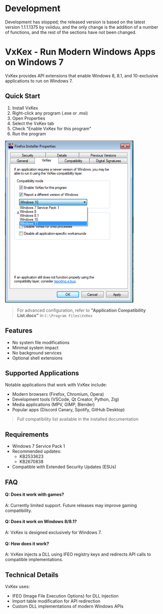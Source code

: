 # Development
Development has stopped; the released version is based on the latest version 1.1.1.1375 by vxiiduu, and the only change is the addition of a number of functions, and the rest of the sections have not been changed.
<!--Please report issues to speed up the development process and any pull requests are welcome. To make a pull request, first create a conversation to be given access to the private repository.-->

# VxKex - Run Modern Windows Apps on Windows 7

VxKex provides API extensions that enable Windows 8, 8.1, and 10-exclusive applications to run on Windows 7.

## Quick Start

1. Install VxKex
2. Right-click any program (.exe or .msi)
3. Open Properties
4. Select the VxKex tab
5. Check "Enable VxKex for this program"
6. Run the program

![VxKex configuration GUI](/screenshot.png)

> For advanced configuration, refer to **"Application Compatibility List.docx"** in `C:\Program Files\VxKex`

## Features

- No system file modifications
- Minimal system impact
- No background services
- Optional shell extensions

## Supported Applications

Notable applications that work with VxKex include:

- Modern browsers (Firefox, Chromium, Opera)
- Development tools (VSCode, Qt Creator, Python, Zig)
- Media applications (MPV, GIMP, Blender)
- Popular apps (Discord Canary, Spotify, GitHub Desktop)

> Full compatibility list available in the installed documentation

## Requirements

- Windows 7 Service Pack 1
- Recommended updates:
    - KB2533623
    - KB2670838
- Compatible with Extended Security Updates (ESUs)

## FAQ

#### Q: Does it work with games?
A: Currently limited support. Future releases may improve gaming compatibility.

#### Q: Does it work on Windows 8/8.1?
A: VxKex is designed exclusively for Windows 7.

#### Q: How does it work?
A: VxKex injects a DLL using IFEO registry keys and redirects API calls to compatible implementations.

## Technical Details

VxKex uses:
- IFEO (Image File Execution Options) for DLL injection
- Import table modification for API redirection
- Custom DLL implementations of modern Windows APIs
